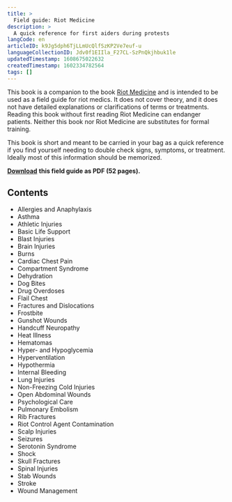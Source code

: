 ```yaml
---
title: >
  Field guide: Riot Medicine
description: >
  A quick reference for first aiders during protests
langCode: en
articleID: k9Jg5dph6TjLLmUcQlfSzKP2Ve7euf-u
languageCollectionID: Jdv0f1EIIla_F27CL-SzPnQkjhbuk1le
updatedTimestamp: 1608675022632
createdTimestamp: 1602334782564
tags: []
---
```


This book is a companion to the book [Riot Medicine](/wellbeing/riot-medicine) and is intended to be used as a field guide for riot medics. It does not cover theory, and it does not have detailed explanations or clarifications of terms or treatments. Reading this book without first reading Riot Medicine can endanger patients. Neither this book nor Riot Medicine are substitutes for formal training.

This book is short and meant to be carried in your bag as a quick reference if you find yourself needing to double check signs, symptoms, or treatment. Ideally most of this information should be memorized.

[**Download**](https://riotmedicine.net/static/downloads/riot-medicine-field-guide.pdf) **this field guide as PDF (52 pages).**

## Contents

-   Allergies and Anaphylaxis
-   Asthma
-   Athletic Injuries
-   Basic Life Support
-   Blast Injuries
-   Brain Injuries
-   Burns
-   Cardiac Chest Pain
-   Compartment Syndrome
-   Dehydration
-   Dog Bites
-   Drug Overdoses
-   Flail Chest
-   Fractures and Dislocations
-   Frostbite
-   Gunshot Wounds
-   Handcuff Neuropathy
-   Heat Illness
-   Hematomas
-   Hyper- and Hypoglycemia
-   Hyperventilation
-   Hypothermia
-   Internal Bleeding
-   Lung Injuries
-   Non-Freezing Cold Injuries
-   Open Abdominal Wounds
-   Psychological Care
-   Pulmonary Embolism
-   Rib Fractures
-   Riot Control Agent Contamination
-   Scalp Injuries
-   Seizures
-   Serotonin Syndrome
-   Shock
-   Skull Fractures
-   Spinal Injuries
-   Stab Wounds
-   Stroke
-   Wound Management